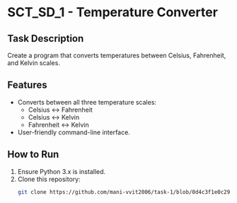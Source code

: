 # SCT_SD_1 - Temperature Converter

## Task Description
Create a program that converts temperatures between Celsius, Fahrenheit, and Kelvin scales.

## Features
- Converts between all three temperature scales:
  - Celsius ↔ Fahrenheit
  - Celsius ↔ Kelvin
  - Fahrenheit ↔ Kelvin
- User-friendly command-line interface.

## How to Run
1. Ensure Python 3.x is installed.
2. Clone this repository:
   ```bash
   git clone https://github.com/mani-vvit2006/task-1/blob/0d4c3f1e0c297c9bf7d1b8c7a4163bfbc75f3e29/temperature_converter.py
